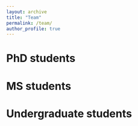 ```yaml
---
layout: archive
title: "Team"
permalink: /team/
author_profile: true
---
```



<h1>PhD students</h1>



<h1>MS students</h1>



<h1>Undergraduate students</h1>


